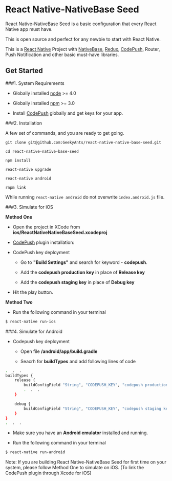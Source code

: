# React Native-NativeBase Seed

React Native-NativeBase Seed is a basic configuration that every React Native app must have.

This is open source and perfect for any newbie to start with React Native.

This is a [React Native](https://github.com/facebook/react-native) Project with [NativeBase](http://nativebase.io/docs/v0.5.2/), [Redux](http://redux.js.org/), [CodePush](https://github.com/Microsoft/react-native-code-push), Router, Push Notification and other basic must-have libraries.


## Get Started

###1. System Requirements

* Globally installed [node](https://nodejs.org/en/) >= 4.0

*	Globally installed [npm](https://www.npmjs.org/) >= 3.0

*	Install [CodePush](https://microsoft.github.io/code-push/) globally and get keys for your app.

###2. Installation

A few set of commands, and you are ready to get going.

```
git clone git@github.com:GeekyAnts/react-native-native-base-seed.git

cd react-native-native-base-seed

npm install

react-native upgrade

react-native android

rnpm link
```

While running `react-native android` do not overwrite `index.android.js` file.

###3. Simulate for iOS

**Method One**

*	Open the project in XCode from **ios/ReactNativeNativeBaseSeed.xcodeproj**

*	[CodePush](https://github.com/Microsoft/react-native-code-push) plugin installation:

*	CodePush key deployment

	*	Go to **"Build Settings"** and search for keyword - **codepush**.

	*	Add the **codepush production key** in place of **Release key**

	*	Add the **codepush staging key** in place of **Debug key**

*	Hit the play button.


**Method Two**

*	Run the following command in your terminal

```sh
$ react-native run-ios
```

###4. Simulate for Android

*	Codepush key deployment

	*	Open file **/android/app/build.gradle**

	*	Seacrh for **buildTypes** and add following lines of code

```sh
.  .  .
buildTypes {
    release {
        buildConfigField "String", "CODEPUSH_KEY", "codepush production key"
        .  .  .
    }

    debug {
        buildConfigField "String", "CODEPUSH_KEY", "codepush staging key"
    }
}
.  .  .
```

*	Make sure you have an **Android emulator** installed and running.

*	Run the following command in your terminal

```sh
$ react-native run-android
```

Note: If you are building React Native-NativeBase Seed for first time on your system, please follow Method One to simulate on iOS. (To link the CodePush plugin through Xcode for iOS)
